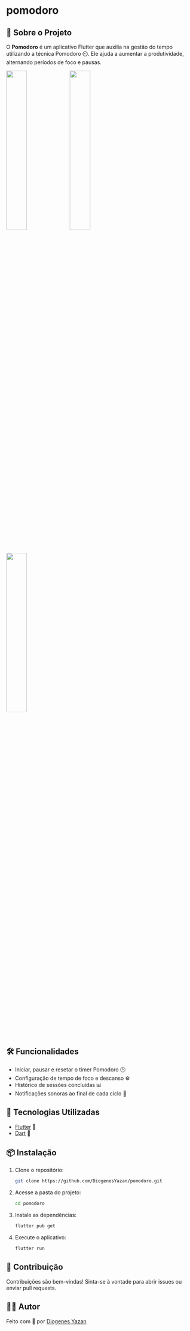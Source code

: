 # pomodoro

## 🚀 Sobre o Projeto

O **Pomodoro** é um aplicativo Flutter que auxilia na gestão do tempo utilizando a técnica Pomodoro ⏲️. Ele ajuda a aumentar a produtividade, alternando períodos de foco e pausas.

<p float="left">
  <img src="https://i.imgur.com/WQgWFnn.jpeg" width="33%" />
  <img src="https://i.imgur.com/bR4HAyl.jpeg" width="33%" />
  <img src="https://i.imgur.com/s54zuZ1.png" width="33%" />
</p>

## 🛠️ Funcionalidades

- Iniciar, pausar e resetar o timer Pomodoro 🕒
- Configuração de tempo de foco e descanso ⚙️
- Histórico de sessões concluídas 📊
- Notificações sonoras ao final de cada ciclo 🔔

## 📱 Tecnologias Utilizadas

- [Flutter](https://flutter.dev/) 💙
- [Dart](https://dart.dev/) 🦄

## 📦 Instalação

1. Clone o repositório:
    ```bash
    git clone https://github.com/DiogenesYazan/pomodoro.git
    ```
2. Acesse a pasta do projeto:
    ```bash
    cd pomodoro
    ```
3. Instale as dependências:
    ```bash
    flutter pub get
    ```
4. Execute o aplicativo:
    ```bash
    flutter run
    ```

## 🤝 Contribuição

Contribuições são bem-vindas! Sinta-se à vontade para abrir issues ou enviar pull requests.

## 👨‍💻 Autor

Feito com 💚 por [Diogenes Yazan](https://github.com/DiogenesYazan/pomodoro.git)

